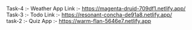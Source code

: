 
Task-4 :- Weather App Link :- https://magenta-druid-709df1.netlify.app/ <br>
Task-3 :- Todo Link :- https://resonant-concha-de91a8.netlify.app/ <br>
task-2 :- Quiz App :- https://warm-flan-5646e7.netlify.app
